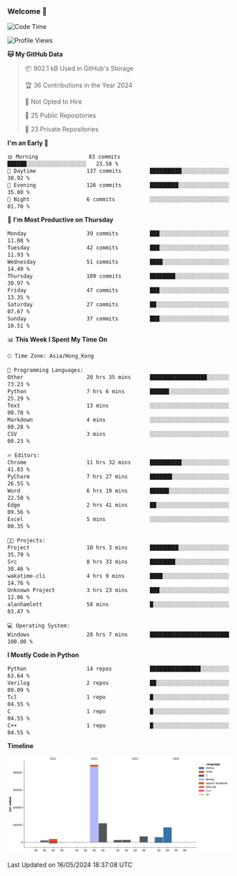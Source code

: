 ### Welcome 👋

<!--START_SECTION:waka-->
![Code Time](http://img.shields.io/badge/Code%20Time-28%20hrs%207%20mins-blue)

![Profile Views](http://img.shields.io/badge/Profile%20Views-172-blue)

**🐱 My GitHub Data** 

> 📦 902.1 kB Used in GitHub's Storage 
 > 
> 🏆 36 Contributions in the Year 2024
 > 
> 🚫 Not Opted to Hire
 > 
> 📜 25 Public Repositories 
 > 
> 🔑 23 Private Repositories 
 > 
**I'm an Early 🐤** 

```text
🌞 Morning                83 commits          ██████░░░░░░░░░░░░░░░░░░░   23.58 % 
🌆 Daytime                137 commits         ██████████░░░░░░░░░░░░░░░   38.92 % 
🌃 Evening                126 commits         █████████░░░░░░░░░░░░░░░░   35.80 % 
🌙 Night                  6 commits           ░░░░░░░░░░░░░░░░░░░░░░░░░   01.70 % 
```
📅 **I'm Most Productive on Thursday** 

```text
Monday                   39 commits          ███░░░░░░░░░░░░░░░░░░░░░░   11.08 % 
Tuesday                  42 commits          ███░░░░░░░░░░░░░░░░░░░░░░   11.93 % 
Wednesday                51 commits          ████░░░░░░░░░░░░░░░░░░░░░   14.49 % 
Thursday                 109 commits         ████████░░░░░░░░░░░░░░░░░   30.97 % 
Friday                   47 commits          ███░░░░░░░░░░░░░░░░░░░░░░   13.35 % 
Saturday                 27 commits          ██░░░░░░░░░░░░░░░░░░░░░░░   07.67 % 
Sunday                   37 commits          ███░░░░░░░░░░░░░░░░░░░░░░   10.51 % 
```


📊 **This Week I Spent My Time On** 

```text
🕑︎ Time Zone: Asia/Hong_Kong

💬 Programming Languages: 
Other                    20 hrs 35 mins      ██████████████████░░░░░░░   73.23 % 
Python                   7 hrs 6 mins        ██████░░░░░░░░░░░░░░░░░░░   25.29 % 
Text                     13 mins             ░░░░░░░░░░░░░░░░░░░░░░░░░   00.78 % 
Markdown                 4 mins              ░░░░░░░░░░░░░░░░░░░░░░░░░   00.28 % 
CSV                      3 mins              ░░░░░░░░░░░░░░░░░░░░░░░░░   00.23 % 

🔥 Editors: 
Chrome                   11 hrs 32 mins      ██████████░░░░░░░░░░░░░░░   41.03 % 
PyCharm                  7 hrs 27 mins       ███████░░░░░░░░░░░░░░░░░░   26.55 % 
Word                     6 hrs 19 mins       ██████░░░░░░░░░░░░░░░░░░░   22.50 % 
Edge                     2 hrs 41 mins       ██░░░░░░░░░░░░░░░░░░░░░░░   09.56 % 
Excel                    5 mins              ░░░░░░░░░░░░░░░░░░░░░░░░░   00.35 % 

🐱‍💻 Projects: 
Project                  10 hrs 3 mins       █████████░░░░░░░░░░░░░░░░   35.79 % 
Src                      8 hrs 33 mins       ████████░░░░░░░░░░░░░░░░░   30.46 % 
wakatime-cli             4 hrs 9 mins        ████░░░░░░░░░░░░░░░░░░░░░   14.76 % 
Unknown Project          3 hrs 23 mins       ███░░░░░░░░░░░░░░░░░░░░░░   12.06 % 
alanhamlett              58 mins             █░░░░░░░░░░░░░░░░░░░░░░░░   03.47 % 

💻 Operating System: 
Windows                  28 hrs 7 mins       █████████████████████████   100.00 % 
```

**I Mostly Code in Python** 

```text
Python                   14 repos            ████████████████░░░░░░░░░   63.64 % 
Verilog                  2 repos             ██░░░░░░░░░░░░░░░░░░░░░░░   09.09 % 
Tcl                      1 repo              █░░░░░░░░░░░░░░░░░░░░░░░░   04.55 % 
C                        1 repo              █░░░░░░░░░░░░░░░░░░░░░░░░   04.55 % 
C++                      1 repo              █░░░░░░░░░░░░░░░░░░░░░░░░   04.55 % 
```



**Timeline**

![Lines of Code chart](https://raw.githubusercontent.com/xhj2501/xhj2501/main/assets/bar_graph.png)


 Last Updated on 16/05/2024 18:37:08 UTC
<!--END_SECTION:waka-->



